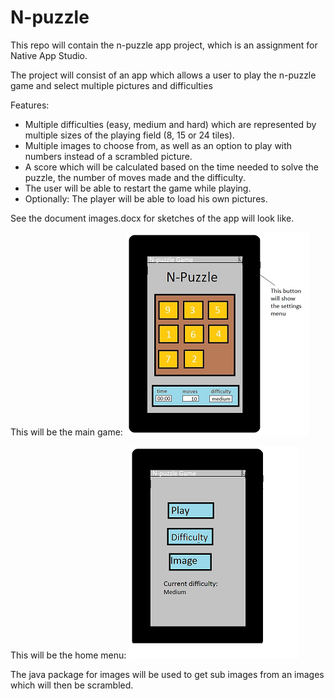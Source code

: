 N-puzzle
========

This repo will contain the n-puzzle app project, which is an assignment for Native App Studio.

The project will consist of an app which allows a user to play the n-puzzle game and select multiple pictures and difficulties

Features:
- Multiple difficulties (easy, medium and hard) which are represented by multiple sizes of the playing field (8, 15 or 24 tiles).
- Multiple images to choose from, as well as an option to play with numbers instead of a scrambled picture.
- A score which will be calculated based on the time needed to solve the puzzle, the number of moves made and the difficulty.
- The user will be able to restart the game while playing.
- Optionally: The player will be able to load his own pictures.

See the document images.docx for sketches of the app will look like.

This will be the main game:
![oms](https://github.com/martward/n-puzzle/raw/master/doc/scetch_puzzle_app.png) 


This will be the home menu:
![oms](https://github.com/martward/n-puzzle/raw/master/doc/Menu.png) 

The java package for images will be used to get sub images from an images which will then be scrambled.

